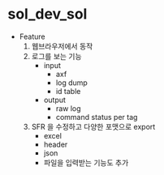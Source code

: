 # sol_dev_sol
- Feature
  1. 웹브라우저에서 동작
  2. 로그를 보는 기능
     - input
       - axf
       - log dump
       - id table
     - output
       - raw log
       - command status per tag
  3. SFR 을 수정하고 다양한 포맷으로 export
     - excel
     - header
     - json
     - 파일을 입력받는 기능도 추가